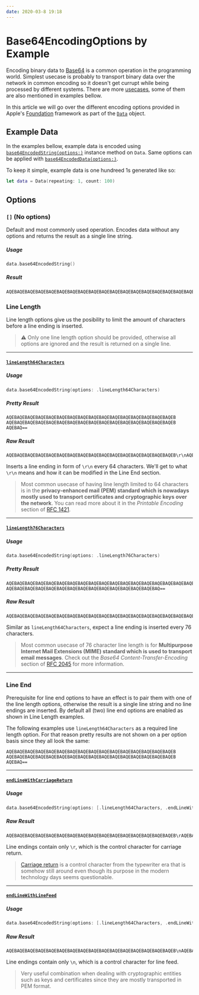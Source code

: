 ```yaml
---
date: 2020-03-8 19:18
---
```


# Base64EncodingOptions by Example
Encoding binary data to [Base64](https://en.wikipedia.org/wiki/Base64) is a common operation in the programming world. Simplest usecase is probably to transport binary data over the network in common encoding so it doesn't get currupt while being processed by different systems. There are more [usecases](https://en.wikipedia.org/wiki/Base64#Implementations_and_history), some of them are also mentioned in examples bellow.

In this article we will go over the different encoding options provided in Apple's [Foundation](https://developer.apple.com/documentation/foundation) framework as part of the [`Data`](https://developer.apple.com/documentation/foundation/data) object.

## Example Data
In the examples bellow, example data is encoded using [`base64EncodedString(options:)`](https://developer.apple.com/documentation/foundation/nsdata/1413546-base64encodedstring) instance method on `Data`. Same options can be applied with [`base64EncodedData(options:)`](https://developer.apple.com/documentation/foundation/nsdata/1412739-base64encodeddata).

To keep it simple, example data is one hundreed 1s generated like so:
```swift
let data = Data(repeating: 1, count: 100)
```

## Options
### `[]` (No options)
Default and most commonly used operation. Encodes data without any options and returns the result as a single line string. 

##### Usage
```swift
data.base64EncodedString()
```

##### Result
```
AQEBAQEBAQEBAQEBAQEBAQEBAQEBAQEBAQEBAQEBAQEBAQEBAQEBAQEBAQEBAQEBAQEBAQEBAQEBAQEBAQEBAQEBAQEBAQEBAQEBAQEBAQEBAQEBAQEBAQEBAQEBAQEBAQEBAQ==
```

### Line Length
Line length options give us the posibility to limit the amount of characters before a line ending is inserted.

> ⚠️ Only one line length option should be provided, otherwise all options are ignored and the result is returned on a single line.

---

#### [`lineLength64Characters`](https://developer.apple.com/documentation/foundation/nsdata/base64encodingoptions/1407872-linelength64characters)
##### Usage
```swift
data.base64EncodedString(options: .lineLength64Characters)
```

##### Pretty Result
```
AQEBAQEBAQEBAQEBAQEBAQEBAQEBAQEBAQEBAQEBAQEBAQEBAQEBAQEBAQEBAQEB
AQEBAQEBAQEBAQEBAQEBAQEBAQEBAQEBAQEBAQEBAQEBAQEBAQEBAQEBAQEBAQEB
AQEBAQ==
```

##### Raw Result
```
AQEBAQEBAQEBAQEBAQEBAQEBAQEBAQEBAQEBAQEBAQEBAQEBAQEBAQEBAQEBAQEB\r\nAQEBAQEBAQEBAQEBAQEBAQEBAQEBAQEBAQEBAQEBAQEBAQEBAQEBAQEBAQEBAQEB\r\nAQEBAQ==
```

Inserts a line ending in form of `\r\n` every 64 characters. We'll get to what `\r\n` means and how it can be modified in the Line End section.

> Most common usecase of having line length limited to 64 characters is in the **privacy-enhanced mail (PEM) standard which is nowadays mostly used to transport certificates and cryptographic keys over the network**. You can read more about it in the _Printable Encoding_ section of [RFC 1421](https://tools.ietf.org/html/rfc1421#section-4.3.2.4). 

---

#### [`lineLength76Characters`](https://developer.apple.com/documentation/foundation/nsdata/base64encodingoptions/1413700-linelength76characters)

##### Usage
```swift
data.base64EncodedString(options: .lineLength76Characters)
```

##### Pretty Result
```
AQEBAQEBAQEBAQEBAQEBAQEBAQEBAQEBAQEBAQEBAQEBAQEBAQEBAQEBAQEBAQEBAQEBAQEBAQEB
AQEBAQEBAQEBAQEBAQEBAQEBAQEBAQEBAQEBAQEBAQEBAQEBAQEBAQEBAQ==
```

##### Raw Result
```
AQEBAQEBAQEBAQEBAQEBAQEBAQEBAQEBAQEBAQEBAQEBAQEBAQEBAQEBAQEBAQEBAQEBAQEBAQEB\r\nAQEBAQEBAQEBAQEBAQEBAQEBAQEBAQEBAQEBAQEBAQEBAQEBAQEBAQEBAQ==
```

Similar as `lineLength64Characters`, expect a line ending is inserted every 76 characters.

> Most common usecase of 76 character line length is for **Multipurpose Internet Mail Extensions (MIME) standard which is used to transport email messages**. Check out the _Base64 Content-Transfer-Encoding_ section of [RFC 2045](https://tools.ietf.org/html/rfc2045#section-6.8) for more information.

---

### Line End
Prerequisite for line end options to have an effect is to pair them with one of the line length options, otherwise the result is a single line string and no line endings are inserted. By default all (two) line end options are enabled as shown in Line Length examples. 

The following examples use `lineLength64Characters` as a required line length option. For that reason pretty results are not shown on a per option basis since they all look the same:
```
AQEBAQEBAQEBAQEBAQEBAQEBAQEBAQEBAQEBAQEBAQEBAQEBAQEBAQEBAQEBAQEB
AQEBAQEBAQEBAQEBAQEBAQEBAQEBAQEBAQEBAQEBAQEBAQEBAQEBAQEBAQEBAQEB
AQEBAQ==
```

---

#### [`endLineWithCarriageReturn`](https://developer.apple.com/documentation/foundation/nsdata/base64encodingoptions/1407202-endlinewithcarriagereturn)
##### Usage
```swift
data.base64EncodedString(options: [.lineLength64Characters, .endLineWithCarriageReturn])
```

##### Raw Result
```
AQEBAQEBAQEBAQEBAQEBAQEBAQEBAQEBAQEBAQEBAQEBAQEBAQEBAQEBAQEBAQEB\rAQEBAQEBAQEBAQEBAQEBAQEBAQEBAQEBAQEBAQEBAQEBAQEBAQEBAQEBAQEBAQEB\rAQEBAQ==
```

Line endings contain only `\r`, which is the control character for carriage return.

> [Carriage return](https://en.wikipedia.org/wiki/Carriage_return) is a control character from the typewriter era that is somehow still around even though its purpose in the modern technology days seems questionable.

---

#### [`endLineWithLineFeed`](https://developer.apple.com/documentation/foundation/nsdata/base64encodingoptions/1415882-endlinewithlinefeed)
##### Usage
```swift
data.base64EncodedString(options: [.lineLength64Characters, .endLineWithLineFeed])
```

##### Raw Result
```
AQEBAQEBAQEBAQEBAQEBAQEBAQEBAQEBAQEBAQEBAQEBAQEBAQEBAQEBAQEBAQEB\nAQEBAQEBAQEBAQEBAQEBAQEBAQEBAQEBAQEBAQEBAQEBAQEBAQEBAQEBAQEBAQEB\nAQEBAQ==
```

Line endings contain only `\n`, which is a control character for line feed.

> Very useful combination when dealing with cryptographic entities such as keys and certificates since they are mostly transported in PEM format.